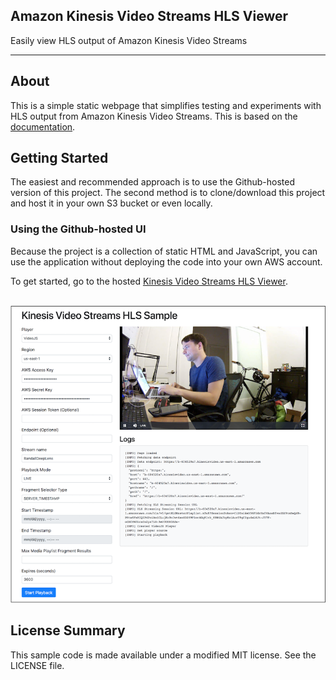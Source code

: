 ## Amazon Kinesis Video Streams HLS Viewer

Easily view HLS output of Amazon Kinesis Video Streams

* * *
## About
This is a simple static webpage that simplifies testing and experiments with HLS output from Amazon Kinesis Video Streams. This is based on the <a href="https://docs.aws.amazon.com/kinesisvideostreams/latest/dg/how-hls.html">documentation</a>.

## Getting Started
The easiest and recommended approach is to use the Github-hosted version of this project. The second method is to clone/download this project and host it in your own S3 bucket or even locally.

### Using the Github-hosted UI
Because the project is a collection of static HTML and JavaScript, you can use the application without deploying the code into your own AWS account.

 To get started, go to the hosted [Kinesis Video Streams HLS Viewer](https://aws-samples.github.io/amazon-kinesis-video-streams-hls-viewer/).

<br />
<a href="https://aws-samples.github.io/amazon-kinesis-video-streams-hls-viewer/"><img border="0" src="sample_app.png"></a>

## License Summary

This sample code is made available under a modified MIT license. See the LICENSE file.
